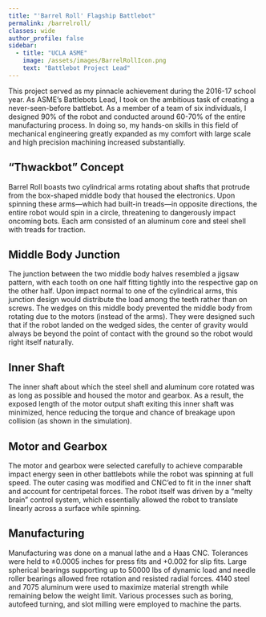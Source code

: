 ```yaml
---
title: "'Barrel Roll' Flagship Battlebot"
permalink: /barrelroll/
classes: wide
author_profile: false
sidebar:
  - title: "UCLA ASME"
    image: /assets/images/BarrelRollIcon.png
    text: "Battlebot Project Lead"
---
```


This project served as my pinnacle achievement during the 2016-17 school year. As ASME’s Battlebots Lead, I took on the ambitious task of creating a never-seen-before battlebot. As a member of a team of six individuals, I designed 90% of the robot and conducted around 60-70% of the entire manufacturing process. In doing so, my hands-on skills in this field of mechanical engineering greatly expanded as my comfort with large scale and high precision machining increased substantially.

## “Thwackbot” Concept

Barrel Roll boasts two cylindrical arms rotating about shafts that protrude from the box-shaped middle body that housed the electronics. Upon spinning these arms—which had built-in treads—in opposite directions, the entire robot would spin in a circle, threatening to dangerously impact oncoming bots. Each arm consisted of an aluminum core and steel shell with treads for traction.

## Middle Body Junction

The junction between the two middle body halves resembled a jigsaw pattern, with each tooth on one half fitting tightly into the respective gap on the other half. Upon impact normal to one of the cylindrical arms, this junction design would distribute the load among the teeth rather than on screws. The wedges on this middle body prevented the middle body from rotating due to the motors (instead of the arms). They were designed such that if the robot landed on the wedged sides, the center of gravity would always be beyond the point of contact with the ground so the robot would right itself naturally.

## Inner Shaft

The inner shaft about which the steel shell and aluminum core rotated was as long as possible and housed the motor and gearbox. As a result, the exposed length of the motor output shaft exiting this inner shaft was minimized, hence reducing the torque and chance of breakage upon collision (as shown in the simulation).

## Motor and Gearbox

The motor and gearbox were selected carefully to achieve comparable impact energy seen in other battlebots while the robot was spinning at full speed. The outer casing was modified and CNC’ed to fit in the inner shaft and account for centripetal forces. The robot itself was driven by a “melty brain” control system, which essentially allowed the robot to translate linearly across a surface while spinning.

## Manufacturing

Manufacturing was done on a manual lathe and a Haas CNC. Tolerances were held to ±0.0005 inches for press fits and +0.002 for slip fits. Large spherical bearings supporting up to 50000 lbs of dynamic load and needle roller bearings allowed free rotation and resisted radial forces. 4140 steel and 7075 aluminum were used to maximize material strength while remaining below the weight limit. Various processes such as boring, autofeed turning, and slot milling were employed to machine the parts.